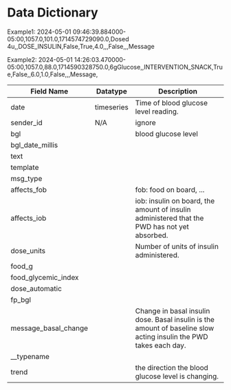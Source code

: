 # Data Dictionary

Example1: 2024-05-01 09:46:39.884000-05:00,1057.0,101.0,1714574729090.0,Dosed 4u,,DOSE_INSULIN,False,True,4.0,,,False,,,Message

Example2: 2024-05-01 14:26:03.470000-05:00,1057.0,88.0,1714590328750.0,6gGlucose,,INTERVENTION_SNACK,True,False,,6.0,1.0,False,,,Message,

| Field Name | Datatype | Description |
| -------- | ------- | ------- | 
|  date | timeseries | Time of blood glucose level reading. |
| sender_id | N/A | ignore | 
| bgl |  | blood glucose level |
| bgl_date_millis | | |
| text | | |
| template | | |
| msg_type | | |
| affects_fob | | fob: food on board, ... |
| affects_iob | | iob: insulin on board, the amount of insulin administered that the PWD has not yet absorbed. |
| dose_units | | Number of units of insulin administered. |
| food_g | | |
| food_glycemic_index | |  |
| dose_automatic | | |
| fp_bgl | | |
| message_basal_change | | Change in basal insulin dose. Basal insulin is the amount of baseline slow acting insulin the PWD takes each day. |
| __typename | | |
| trend | | the direction the blood glucose level is changing. |
